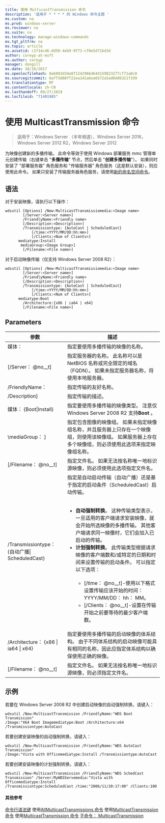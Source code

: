 ```yaml
---
title: 使用 MulticastTransmission 命令
description: '适用于 * * * * 的 Windows 命令主题 '
ms.custom: na
ms.prod: windows-server
ms.reviewer: na
ms.suite: na
ms.technology: manage-windows-commands
ms.tgt_pltfrm: na
ms.topic: article
ms.assetid: c1f1dc46-dd50-4eb9-9f72-cf0e5d71bd3d
author: coreyp-at-msft
ms.author: coreyp
manager: dongill
ms.date: 10/16/2017
ms.openlocfilehash: 8a6893d34e8f1242966d644159823277cf71a0c0
ms.sourcegitcommit: 6aff3d88ff22ea141a6ea6572a5ad8dd6321f199
ms.translationtype: MT
ms.contentlocale: zh-CN
ms.lasthandoff: 09/27/2019
ms.locfileid: "71401985"
---
```

# <a name="using-the-new-multicasttransmission-command"></a>使用 MulticastTransmission 命令

>适用于：Windows Server （半年频道），Windows Server 2016，Windows Server 2012 R2，Windows Server 2012

为映像创建新的多播传输。 此命令等效于使用 Windows 部署服务 mmc 管理单元创建传输（右键单击 "**多播传输**" 节点，然后单击 "**创建多播传输**"）。 如果同时安装了 "部署服务器" 角色服务和 "传输服务器" 角色服务（这是默认安装），则应使用此命令。 如果只安装了传输服务器角色服务，请使用[新的命名空间命令](using-the-new-namespace-command.md)。
## <a name="syntax"></a>语法
对于安装映像，请执行以下操作：
```
wdsutil [Options] /New-MulticastTransmissiomedia:<Image name>
        [/Server:<Server name>]
        /FriendlyName:<Friendly name>
        [/Description:<Description>]
        /Transmissiontype: {AutoCast | ScheduledCast}
            [/time:<YYYY/MM/DD:hh:mm>]
            [/Clients:<Num of Clients>]
      mediatype:Install
       mediaGroup:<Image Group>]
        [/Filename:<File name>]
```
对于启动映像传输（仅支持 Windows Server 2008 R2）：
```
wdsutil [Options] /New-MulticastTransmissiomedia:<Image name>
        [/Server:<Server name>]
        /FriendlyName:<Friendly name>
        [/Description:<Description>]
        /Transmissiontype: {AutoCast | ScheduledCast}
            [/time:<YYYY/MM/DD:hh:mm>]
            [/Clients:<Num of Clients>]
      mediatype:Boot
        /Architecture:{x86 | ia64 | x64}
        [/Filename:<File name>]
```
## <a name="parameters"></a>Parameters
|参数|描述|
|-------|--------|
媒体： <Image name>|指定要使用多播传输的映像的名称。|
|[/Server： @no__t]|指定服务器的名称。 此名称可以是 NetBIOS 名称或完全限定的域名（FQDN）。 如果未指定服务器名称，将使用本地服务器。|
|/FriendlyName： <Friendly name>|指定传输的友好名称。|
|/Description<Description>]|指定传输的描述。|
媒体： {Boot&#124;Install}|指定要使用多播传输的映像类型。 注意仅 Windows Server 2008 R2 支持**Boot** 。|
|\mediaGroup： <Image group name>]|指定包含图像的映像组。 如果未指定映像组名称，并且服务器上只存在一个映像组，则使用该映像组。 如果服务器上存在多个映像组，则必须使用此选项来指定映像组名称。|
|[/Filename： @no__t]|指定文件名。 如果无法按名称唯一地标识源映像，则必须使用此选项指定文件名。|
|/Transmissiontype： {自动广播&#124; ScheduledCast}|指定是自动启动传输（自动广播）还是基于指定的启动条件（ScheduledCast）启动传输。<br /><br /><ul><li>**自动强制转换**。 这种传输类型表示，一旦适用的客户端请求安装映像，就会开始所选映像的多播传输。 其他客户端请求同一映像时，它们会加入已启动的传输。</li><li>**计划强制转换**。 此传输类型根据请求映像的客户端数和/或特定的日期和时间来设置传输的启动条件。 可以指定以下选项：<br /><br /><ul><li>[/time： @no__t]-使用以下格式设置传输应该开始的时间：YYYY/MM/DD： hh： MM。</li><li>[/Clients： @no__t]-设置在传输开始之前要等待的最少客户端数。</li></ul></li></ul>|
|/Architecture： {x86 &#124; ia64 &#124; x64}|指定要使用多播传输的启动映像的体系结构。 由于不同体系结构的启动映像可能具有相同的名称，因此应指定体系结构以确保使用正确的映像。|
|[/Filename： @no__t]|指定文件名。 如果无法按名称唯一地标识源映像，则必须指定文件名。|
## <a name="BKMK_examples"></a>示例
若要在 Windows Server 2008 R2 中创建启动映像的自动强制转换，请键入：
```
wdsutil /New-MulticastTransmission /FriendlyName:"WDS Boot Transmission"
/Image:"X64 Boot Imagemediatype:Boot /Architecture:x64 /Transmissiontype:AutoCast
```
若要创建安装映像的自动强制转换，请键入：
```
wdsutil /New-MulticastTransmission /FriendlyName:"WDS AutoCast Transmission"
/Image:"Vista with Officemediatype:Install /Transmissiontype:AutoCast
```
若要创建安装映像的计划强制转换，请键入：
```
wdsutil /New-MulticastTransmission /FriendlyName:"WDS SchedCast Transmission" /Server:MyWDSServemedia:"Vista with Officemediatype:Install 
/Transmissiontype:ScheduledCast /time:"2006/11/20:17:00" /Clients:100
```
#### <a name="additional-references"></a>其他参考
[命令行语法键](command-line-syntax-key.md)
 使用[AllMulticastTransmissions 命令](using-the-get-allmulticasttransmissions-command.md)
 使用[MulticastTransmission 命令](using-the-get-multicasttransmission-command.md)
 使用[MulticastTransmission 命令](using-the-remove-multicasttransmission-command.md)
[子命令： MulticastTransmission](subcommand-start-multicasttransmission.md)
